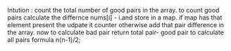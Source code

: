 Intution :
count the total number of good pairs in the array.
to count good pairs calculate the differnce nums[i] - i.and store in a map.
if map has that element present  the udpate it counter otherwise add that pair difference in the array.
now to calculate bad  pair return total pair- good pair
to calculate all pairs formula n(n-1)/2;
​
​